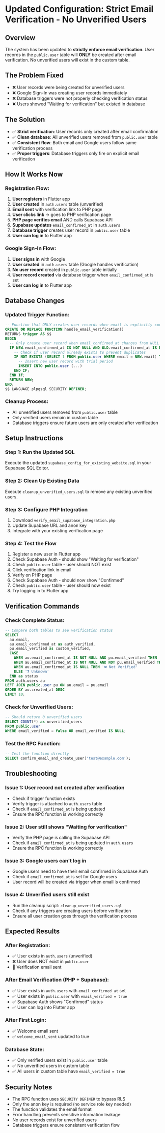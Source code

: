 # Updated Configuration: Strict Email Verification - No Unverified Users

## Overview
The system has been updated to **strictly enforce email verification**. User records in the `public.user` table will **ONLY** be created after email verification. No unverified users will exist in the custom table.

## The Problem Fixed
- ❌ User records were being created for unverified users
- ❌ Google Sign-In was creating user records immediately
- ❌ Database triggers were not properly checking verification status
- ❌ Users showed "Waiting for verification" but existed in database

## The Solution
- ✅ **Strict verification**: User records only created after email confirmation
- ✅ **Clean database**: All unverified users removed from `public.user` table
- ✅ **Consistent flow**: Both email and Google users follow same verification process
- ✅ **Proper triggers**: Database triggers only fire on explicit email verification

## How It Works Now

### Registration Flow:
1. **User registers** in Flutter app
2. **User created** in `auth.users` table (unverified)
3. **Email sent** with verification link to PHP page
4. **User clicks link** → goes to PHP verification page
5. **PHP page verifies email** AND calls Supabase API
6. **Supabase updates** `email_confirmed_at` in `auth.users`
7. **Database trigger** creates user record in `public.user` table
8. **User can log in** to Flutter app

### Google Sign-In Flow:
1. **User signs in** with Google
2. **User created** in `auth.users` table (Google handles verification)
3. **No user record** created in `public.user` table initially
4. **User record created** via database trigger when `email_confirmed_at` is set
5. **User can log in** to Flutter app

## Database Changes

### Updated Trigger Function:
```sql
-- Function that ONLY creates user records when email is explicitly confirmed
CREATE OR REPLACE FUNCTION handle_email_verification()
RETURNS trigger AS $$
BEGIN
  -- Only create user record when email_confirmed_at changes from NULL to a timestamp
  IF NEW.email_confirmed_at IS NOT NULL AND OLD.email_confirmed_at IS NULL THEN
    -- Check if user record already exists to prevent duplicates
    IF NOT EXISTS (SELECT 1 FROM public.user WHERE email = NEW.email) THEN
      -- Insert new user record with trial period
      INSERT INTO public.user (...)
    END IF;
  END IF;
  RETURN NEW;
END;
$$ LANGUAGE plpgsql SECURITY DEFINER;
```

### Cleanup Process:
- All unverified users removed from `public.user` table
- Only verified users remain in custom table
- Database triggers ensure future users are only created after verification

## Setup Instructions

### Step 1: Run the Updated SQL
Execute the updated `supabase_config_for_existing_website.sql` in your Supabase SQL Editor.

### Step 2: Clean Up Existing Data
Execute `cleanup_unverified_users.sql` to remove any existing unverified users.

### Step 3: Configure PHP Integration
1. Download `verify_email_supabase_integration.php`
2. Update Supabase URL and anon key
3. Integrate with your existing verification page

### Step 4: Test the Flow
1. Register a new user in Flutter app
2. Check Supabase Auth - should show "Waiting for verification"
3. Check `public.user` table - user should NOT exist
4. Click verification link in email
5. Verify on PHP page
6. Check Supabase Auth - should now show "Confirmed"
7. Check `public.user` table - user should now exist
8. Try logging in to Flutter app

## Verification Commands

### Check Complete Status:
```sql
-- Compare both tables to see verification status
SELECT 
  au.email,
  au.email_confirmed_at as auth_verified,
  pu.email_verified as custom_verified,
  CASE 
    WHEN au.email_confirmed_at IS NOT NULL AND pu.email_verified THEN '✅ Complete'
    WHEN au.email_confirmed_at IS NOT NULL AND NOT pu.email_verified THEN '⚠️ Auth Only'
    WHEN au.email_confirmed_at IS NULL THEN '❌ Not Verified'
    ELSE '❓ Unknown'
  END as status
FROM auth.users au
LEFT JOIN public.user pu ON au.email = pu.email
ORDER BY au.created_at DESC 
LIMIT 10;
```

### Check for Unverified Users:
```sql
-- Should return 0 unverified users
SELECT COUNT(*) as unverified_users
FROM public.user 
WHERE email_verified = false OR email_verified IS NULL;
```

### Test the RPC Function:
```sql
-- Test the function directly
SELECT confirm_email_and_create_user('test@example.com');
```

## Troubleshooting

### Issue 1: User record not created after verification
- Check if trigger function exists
- Verify trigger is attached to `auth.users` table
- Check if `email_confirmed_at` is being updated
- Ensure the RPC function is working correctly

### Issue 2: User still shows "Waiting for verification"
- Verify the PHP page is calling the Supabase API
- Check if `email_confirmed_at` is being updated in `auth.users`
- Ensure the RPC function is working correctly

### Issue 3: Google users can't log in
- Google users need to have their email confirmed in Supabase Auth
- Check if `email_confirmed_at` is set for Google users
- User record will be created via trigger when email is confirmed

### Issue 4: Unverified users still exist
- Run the cleanup script: `cleanup_unverified_users.sql`
- Check if any triggers are creating users before verification
- Ensure all user creation goes through the verification process

## Expected Results

### After Registration:
- ✅ User exists in `auth.users` (unverified)
- ❌ User does NOT exist in `public.user`
- 📧 Verification email sent

### After Email Verification (PHP + Supabase):
- ✅ User exists in `auth.users` with `email_confirmed_at` set
- ✅ User exists in `public.user` with `email_verified = true`
- ✅ Supabase Auth shows "Confirmed" status
- ✅ User can log into Flutter app

### After First Login:
- ✅ Welcome email sent
- ✅ `welcome_email_sent` updated to true

### Database State:
- ✅ Only verified users exist in `public.user` table
- ✅ No unverified users in custom table
- ✅ All users in custom table have `email_verified = true`

## Security Notes

- The RPC function uses `SECURITY DEFINER` to bypass RLS
- Only the anon key is required (no service role key needed)
- The function validates the email format
- Error handling prevents sensitive information leakage
- No user records exist for unverified users
- Database triggers ensure consistent verification flow 
